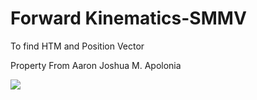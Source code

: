 # Forward Kinematics-SMMV
 To find HTM and Position Vector

 Property From Aaron Joshua M. Apolonia
 
 <img src= "img/FK_SMMV.jpg">
